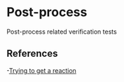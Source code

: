 # Post-process

Post-process related verification tests

## References

 -[Trying to get a reaction](https://portwooddigital.com/2021/11/15/trying-to-get-a-reaction)
